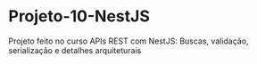 # Projeto-10-NestJS
 Projeto feito no curso APIs REST com NestJS: Buscas, validação, serialização e detalhes arquiteturais
